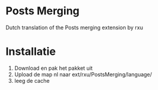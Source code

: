Posts Merging
===========

Dutch translation of the Posts merging extension by rxu

Installatie
===========

1. Download en pak het pakket uit
2. Upload de map nl naar ext/rxu/PostsMerging/language/
3. leeg de cache
